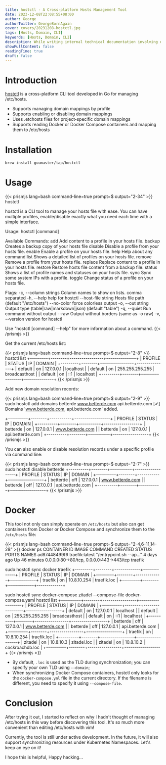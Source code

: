 ```yaml
---
title: hostctl - A Cross-platform Hosts Management Tool
date: 2023-12-08T22:08:55+08:00
author: George
authorTwitter: GeorgeBornAgain
cover: covers/20231208-hostctl.jpg
tags: [Hosts, Domain, CLI]
keywords: [Hosts, Domain, CLI]
description: While writing internal technical documentation involving domain name consistency issues, I discovered the hostctl tool, which integrates well with the Docker ecosystem...
showFullContent: false
readingTime: true
draft: false
---
```


# Introduction

[hostctl](https://guumaster.github.io/hostctl/) is a cross-platform CLI tool developed in Go for managing /etc/hosts.

* Supports managing domain mappings by profile
* Supports enabling or disabling domain mappings
* Uses .etchosts files for project-specific domain mappings
* Supports reading Docker or Docker Compose containers and mapping them to /etc/hosts

# Installation

```bash
brew install guumaster/tap/hostctl
```

# Usage

{{< prismjs lang=bash command-line=true prompt=$ output="2-34" >}}
hostctl

hostctl is a CLI tool to manage your hosts file with ease.
You can have multiple profiles, enable/disable exactly what
you need each time with a simple interface.

Usage:
  hostctl [command]

Available Commands:
  add         Add content to a profile in your hosts file.
  backup      Creates a backup copy of your hosts file
  disable     Disable a profile from your hosts file.
  enable      Enable a profile on your hosts file.
  help        Help about any command
  list        Shows a detailed list of profiles on your hosts file.
  remove      Remove a profile from your hosts file.
  replace     Replace content to a profile in your hosts file.
  restore     Restore hosts file content from a backup file.
  status      Shows a list of profile names and statuses on your hosts file.
  sync        Sync some system IPs with a profile.
  toggle      Change status of a profile on your hosts file.

Flags:
  -c, --column strings     Column names to show on lists. comma separated
  -h, --help               help for hostctl
      --host-file string   Hosts file path (default "/etc/hosts")
      --no-color           force colorless output
  -o, --out string         Output type (table|raw|markdown|json) (default "table")
  -q, --quiet              Run command without output
      --raw                Output without borders (same as -o raw)
  -v, --version            version for hostctl

Use "hostctl [command] --help" for more information about a command.
{{< /prismjs >}}

Get the current /etc/hosts list:

{{< prismjs lang=bash command-line=true prompt=$ output="2-8" >}}
hostctl list
+---------+--------+-----------------+---------------+
| PROFILE | STATUS |       IP        |    DOMAIN     |
+---------+--------+-----------------+---------------+
| default | on     | 127.0.0.1       | localhost     |
| default | on     | 255.255.255.255 | broadcasthost |
| default | on     | ::1             | localhost     |
+---------+--------+-----------------+---------------+
{{< /prismjs >}}

Add new domain resolution records:

{{< prismjs lang=bash command-line=true prompt=$ output="2-9" >}}
sudo hostctl add domains betterde www.betterde.com api.betterde.com
[✔] Domains 'www.betterde.com, api.betterde.com' added.

+----------+--------+-----------+------------------+
| PROFILE  | STATUS |    IP     |      DOMAIN      |
+----------+--------+-----------+------------------+
| betterde | on     | 127.0.0.1 | www.betterde.com |
| betterde | on     | 127.0.0.1 | api.betterde.com |
+----------+--------+-----------+------------------+
{{< /prismjs >}}

You can also enable or disable resolution records under a specific profile via command line:

{{< prismjs lang=bash command-line=true prompt=$ output="2-7" >}}
sudo hostctl disable betterde
+----------+--------+-----------+------------------+
| PROFILE  | STATUS |    IP     |      DOMAIN      |
+----------+--------+-----------+------------------+
| betterde | off    | 127.0.0.1 | www.betterde.com |
| betterde | off    | 127.0.0.1 | api.betterde.com |
+----------+--------+-----------+------------------+
{{< /prismjs >}}

# Docker

This tool not only can simply operate on `/etc/hosts` but also can get containers from Docker or Docker Compose and synchronize them to the `/etc/hosts` file:

{{< prismjs lang=bash command-line=true prompt=$ output="2-4,6-11,14-28" >}}
docker ps
CONTAINER ID   IMAGE            COMMAND                  CREATED      STATUS          PORTS                                      NAMES
ad87448499f6   traefik:latest   "/entrypoint.sh --ap…"   4 days ago   Up 46 minutes   0.0.0.0:80->80/tcp, 0.0.0.0:443->443/tcp   traefik

sudo hostctl sync docker traefik
+---------+--------+-------------+-------------+
| PROFILE | STATUS |     IP      |   DOMAIN    |
+---------+--------+-------------+-------------+
| traefik | on     | 10.8.10.254 | traefik.loc |
+---------+--------+-------------+-------------+

sudo hostctl sync docker-compose zitadel --compose-file docker-compose.yaml
hostctl list
+----------+--------+-----------------+------------------+
| PROFILE  | STATUS |       IP        |      DOMAIN      |
+----------+--------+-----------------+------------------+
| default  | on     | 127.0.0.1       | localhost        |
| default  | on     | 255.255.255.255 | broadcasthost    |
| default  | on     | ::1             | localhost        |
+----------+--------+-----------------+------------------+
| betterde | off    | 127.0.0.1       | www.betterde.com |
| betterde | off    | 127.0.0.1       | api.betterde.com |
+----------+--------+-----------------+------------------+
| traefik  | on     | 10.8.10.254     | traefik.loc      |
+----------+--------+-----------------+------------------+
| zitadel  | on     | 10.8.10.3       | zitadel.loc      |
| zitadel  | on     | 10.8.10.2       | cockroachdb.loc  |
+----------+--------+-----------------+------------------+
{{< /prismjs >}}

* By default, `.loc` is used as the TLD during synchronization; you can specify your own TLD using `--domain`;
* When synchronizing Docker Compose containers, hostctl only looks for the `docker-compose.yml` file in the current directory. If the filename is different, you need to specify it using `--compose-file`.

# Conclusion

After trying it out, I started to reflect on why I hadn't thought of managing /etc/hosts in this way before discovering this tool. It's so much more convenient than editing /etc/hosts with vim!

Currently, the tool is still under active development. In the future, it will also support synchronizing resources under Kubernetes Namespaces. Let's keep an eye on it!

I hope this is helpful, Happy hacking...